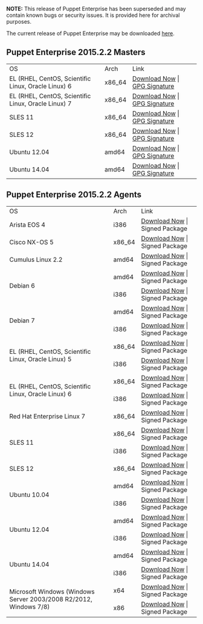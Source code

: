 <p><b>NOTE:</b> This release of Puppet Enterprise has been superseded and may contain known bugs or security issues. It is provided here for archival purposes.
</p><p>The current release of Puppet Enterprise may be downloaded <a href="/Readme.md">here</a>.

</p><h2 id="pe_201522">Puppet Enterprise 2015.2.2 Masters</h2>
<table>
<tbody>
<tr>
<td>OS</td>
<td>Arch</td>
<td>Link</td>
</tr>


<tr>
<td>EL (RHEL, CentOS, Scientific Linux, Oracle Linux) 6</td>
<td>x86_64</td>
<td><a href="https://pm.puppetlabs.com/puppet-enterprise/2015.2.2/puppet-enterprise-2015.2.2-el-6-x86_64.tar.gz">Download Now</a> | <a href="https://pm.puppetlabs.com/puppet-enterprise/2015.2.2/puppet-enterprise-2015.2.2-el-6-x86_64.tar.gz.asc">GPG Signature</a></td>
</tr>

<tr>
<td>EL (RHEL, CentOS, Scientific Linux, Oracle Linux) 7</td>
<td>x86_64</td>
<td><a href="https://pm.puppetlabs.com/puppet-enterprise/2015.2.2/puppet-enterprise-2015.2.2-el-7-x86_64.tar.gz">Download Now</a> | <a href="https://pm.puppetlabs.com/puppet-enterprise/2015.2.2/puppet-enterprise-2015.2.2-el-7-x86_64.tar.gz.asc">GPG Signature</a></td>
</tr>

<tr>
<td>SLES 11</td>
<td>x86_64</td>
<td><a href="https://pm.puppetlabs.com/puppet-enterprise/2015.2.2/puppet-enterprise-2015.2.2-sles-11-x86_64.tar.gz">Download Now</a> | <a href="https://pm.puppetlabs.com/puppet-enterprise/2015.2.2/puppet-enterprise-2015.2.2-sles-11-x86_64.tar.gz.asc">GPG Signature</a></td>
</tr>

<tr>
<td>SLES 12</td>
<td>x86_64</td>
<td><a href="https://pm.puppetlabs.com/puppet-enterprise/2015.2.2/puppet-enterprise-2015.2.2-sles-12-x86_64.tar.gz">Download Now</a> | <a href="https://pm.puppetlabs.com/puppet-enterprise/2015.2.2/puppet-enterprise-2015.2.2-sles-12-x86_64.tar.gz.asc">GPG Signature</a></td>
</tr>

<tr>
<td>Ubuntu 12.04</td>
<td>amd64</td>
<td><a href="https://pm.puppetlabs.com/puppet-enterprise/2015.2.2/puppet-enterprise-2015.2.2-ubuntu-12.04-amd64.tar.gz">Download Now</a> | <a href="https://pm.puppetlabs.com/puppet-enterprise/2015.2.2/puppet-enterprise-2015.2.2-ubuntu-12.04-amd64.tar.gz.asc">GPG Signature</a></td>
</tr>

<tr>
<td>Ubuntu 14.04</td>
<td>amd64</td>
<td><a href="https://pm.puppetlabs.com/puppet-enterprise/2015.2.2/puppet-enterprise-2015.2.2-ubuntu-14.04-amd64.tar.gz">Download Now</a> | <a href="https://pm.puppetlabs.com/puppet-enterprise/2015.2.2/puppet-enterprise-2015.2.2-ubuntu-14.04-amd64.tar.gz.asc">GPG Signature</a></td>
</tr>
</tbody>
</table>

<h2 id="pe_a_201521">Puppet Enterprise 2015.2.2 Agents</h2>
<table>
<tbody>
<tr>
<td>OS</td>
<td>Arch</td>
<td>Link</td>
</tr>


<tr>
<td>Arista EOS 4</td>
<td>i386</td>
<td><a href="http://pm.puppetlabs.com/puppet-agent/2015.2.2/1.2.6/repos/eos/4/PC1/i386/puppet-agent-1.2.6-1.eos4.i386.swix">Download Now</a> | Signed Package</td>
</tr>

<tr>
<td>Cisco NX-OS 5</td>
<td>x86_64</td>
<td><a href="http://pm.puppetlabs.com/puppet-agent/2015.2.2/1.2.6/repos/nxos/5/PC1/x86_64/puppet-agent-1.2.6-1.nxos5.x86_64.rpm">Download Now</a> | Signed Package</td>
</tr>

<tr>
<td>Cumulus Linux 2.2</td>
<td>amd64</td>
<td><a href="http://pm.puppetlabs.com/puppet-agent/2015.2.2/1.2.6/repos/deb/cumulus/PC1/puppet-agent_1.2.6-1cumulus_amd64.deb">Download Now</a> | Signed Package</td>
</tr>


<tr>
<td rowspan="2">Debian 6</td>
<td>amd64</td>
<td><a href="http://pm.puppetlabs.com/puppet-agent/2015.2.2/1.2.6/repos/deb/squeeze/PC1/puppet-agent_1.2.6-1squeeze_amd64.deb">Download Now</a> | Signed Package</td>
</tr>
<tr>
<td>i386</td>
<td><a href="http://pm.puppetlabs.com/puppet-agent/2015.2.2/1.2.6/repos/deb/squeeze/PC1/puppet-agent_1.2.6-1squeeze_i386.deb">Download Now</a> | Signed Package</td>
</tr>

<tr>
<td rowspan="2">Debian 7</td>
<td>amd64</td>
<td><a href="http://pm.puppetlabs.com/puppet-agent/2015.2.2/1.2.6/repos/deb/wheezy/PC1/puppet-agent_1.2.6-1wheezy_amd64.deb">Download Now</a> | Signed Package</td>
</tr>
<tr>
<td>i386</td>
<td><a href="http://pm.puppetlabs.com/puppet-agent/2015.2.2/1.2.6/repos/deb/wheezy/PC1/puppet-agent_1.2.6-1wheezy_i386.deb">Download Now</a> | Signed Package</td>
</tr>


<tr>
<td rowspan="2">EL (RHEL, CentOS, Scientific Linux, Oracle Linux) 5</td>
<td>x86_64</td>
<td><a href="http://pm.puppetlabs.com/puppet-agent/2015.2.2/1.2.6/repos/el/5/PC1/x86_64/puppet-agent-1.2.6-1.el5.x86_64.rpm">Download Now</a> | Signed Package</td>
</tr>
<tr>
<td>i386</td>
<td><a href="http://pm.puppetlabs.com/puppet-agent/2015.2.2/1.2.6/repos/el/5/PC1/i386/puppet-agent-1.2.6-1.el5.i386.rpm">Download Now</a> | Signed Package</td>
</tr>

<tr>
<td rowspan="2">EL (RHEL, CentOS, Scientific Linux, Oracle Linux) 6</td>
<td>x86_64</td>
<td><a href="http://pm.puppetlabs.com/puppet-agent/2015.2.2/1.2.6/repos/el/6/PC1/x86_64/puppet-agent-1.2.6-1.el6.x86_64.rpm">Download Now</a> | Signed Package</td>
</tr>
<tr>
<td>i386</td>
<td><a href="http://pm.puppetlabs.com/puppet-agent/2015.2.2/1.2.6/repos/el/6/PC1/i386/puppet-agent-1.2.6-1.el6.i386.rpm">Download Now</a> | Signed Package</td>
</tr>

<tr>
<td>Red Hat Enterprise Linux 7</td>
<td>x86_64</td>
<td><a href="http://pm.puppetlabs.com/puppet-agent/2015.2.2/1.2.6/repos/el/7/PC1/x86_64/puppet-agent-1.2.6-1.el7.x86_64.rpm">Download Now</a> | Signed Package</td>
</tr>


<tr>
<td rowspan="2">SLES 11</td>
<td>x86_64</td>
<td><a href="http://pm.puppetlabs.com/puppet-agent/2015.2.2/1.2.6/repos/sles/11/PC1/x86_64/puppet-agent-1.2.6-1.sles11.x86_64.rpm">Download Now</a> | Signed Package</td>
</tr>
<tr>
<td>i386</td>
<td><a href="http://pm.puppetlabs.com/puppet-agent/2015.2.2/1.2.6/repos/sles/11/PC1/i386/puppet-agent-1.2.6-1.sles11.i386.rpm">Download Now</a> | Signed Package</td>
</tr>

<tr>
<td>SLES 12</td>
<td>x86_64</td>
<td><a href="http://pm.puppetlabs.com/puppet-agent/2015.2.2/1.2.6/repos/sles/12/PC1/x86_64/puppet-agent-1.2.6-1.sles12.x86_64.rpm">Download Now</a> | Signed Package</td>
</tr>


<tr>
<td rowspan="2">Ubuntu 10.04</td>
<td>amd64</td>
<td><a href="http://pm.puppetlabs.com/puppet-agent/2015.2.2/1.2.6/repos/deb/lucid/PC1/puppet-agent_1.2.6-1lucid_amd64.deb">Download Now</a> | Signed Package</td>
</tr>
<tr>
<td>i386</td>
<td><a href="http://pm.puppetlabs.com/puppet-agent/2015.2.2/1.2.6/repos/deb/lucid/PC1/puppet-agent_1.2.6-1lucid_i386.deb">Download Now</a> | Signed Package</td>
</tr>

<tr>
<td rowspan="2">Ubuntu 12.04</td>
<td>amd64</td>
<td><a href="http://pm.puppetlabs.com/puppet-agent/2015.2.2/1.2.6/repos/deb/precise/PC1/puppet-agent_1.2.6-1precise_amd64.deb">Download Now</a> | Signed Package</td>
</tr>
<tr>
<td>i386</td>
<td><a href="http://pm.puppetlabs.com/puppet-agent/2015.2.2/1.2.6/repos/deb/precise/PC1/puppet-agent_1.2.6-1precise_i386.deb">Download Now</a> | Signed Package</td>
</tr>

<tr>
<td rowspan="2">Ubuntu 14.04</td>
<td>amd64</td>
<td><a href="http://pm.puppetlabs.com/puppet-agent/2015.2.2/1.2.6/repos/deb/trusty/PC1/puppet-agent_1.2.6-1trusty_amd64.deb">Download Now</a> | Signed Package</td>
</tr>
<tr>
<td>i386</td>
<td><a href="http://pm.puppetlabs.com/puppet-agent/2015.2.2/1.2.6/repos/deb/trusty/PC1/puppet-agent_1.2.6-1trusty_i386.deb">Download Now</a> | Signed Package</td>
</tr>

<tr>
<td rowspan="2">Microsoft Windows (Windows Server 2003/2008 R2/2012, Windows 7/8)</td>
<td>x64</td>
<td><a href="http://pm.puppetlabs.com/puppet-agent/2015.2.2/1.2.6/repos/windows/puppet-agent-1.2.6-x64.msi">Download Now</a> | Signed Package</td>
</tr>
<tr>
<td>x86</td>
<td><a href="http://pm.puppetlabs.com/puppet-agent/2015.2.2/1.2.6/repos/windows/puppet-agent-1.2.6-x86.msi">Download Now</a> | Signed Package</td>
</tr>

</tbody>
</table>
